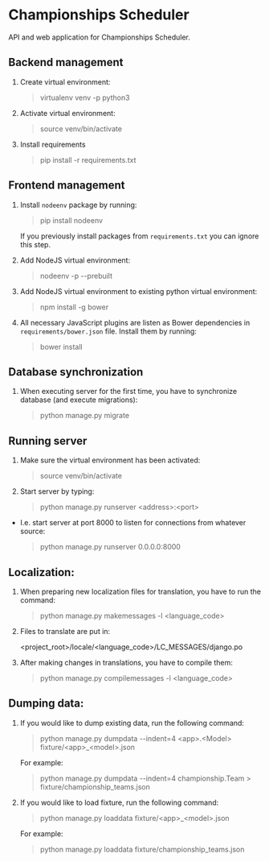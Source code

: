 # Championships Scheduler

API and web application for Championships Scheduler.

## Backend management

1. Create virtual environment:

    > virtualenv venv -p python3

2. Activate virtual environment:

    > source venv/bin/activate

3. Install requirements

    > pip install -r requirements.txt

## Frontend management

1. Install `nodeenv` package by running:

	> pip install nodeenv

   If you previously install packages from `requirements.txt` you can ignore this step.

2. Add NodeJS virtual environment:

	> nodeenv -p --prebuilt

3. Add NodeJS virtual environment to existing python virtual environment:

	> npm install -g bower

4. All necessary JavaScript plugins are listen as Bower dependencies in `requirements/bower.json` file. Install them by running:

	> bower install

## Database synchronization

1. When executing server for the first time, you have to synchronize database (and execute migrations):

    > python manage.py migrate

## Running server

1. Make sure the virtual environment has been activated:

    > source venv/bin/activate

2. Start server by typing:

    > python manage.py runserver \<address\>:\<port\>

- I.e. start server at port 8000 to listen for connections from whatever source:

    > python manage.py runserver 0.0.0.0:8000

## Localization:

1. When preparing new localization files for translation, you have to run the command:

    > python manage.py makemessages -l \<language_code\>

2. Files to translate are put in:

    <project_root>/locale/\<language_code\>/LC_MESSAGES/django.po

3. After making changes in translations, you have to compile them:

    > python manage.py compilemessages -l \<language_code\>

## Dumping data:

1. If you would like to dump existing data, run the following command:

    > python manage.py dumpdata --indent=4 \<app\>.\<Model\> fixture/\<app\>_\<model\>.json

    For example:

    > python manage.py dumpdata --indent=4 championship.Team > fixture/championship_teams.json

2. If you would like to load fixture, run the following command:

    > python manage.py loaddata fixture/\<app\>_\<model\>.json

    For example:

    > python manage.py loaddata fixture/championship_teams.json
